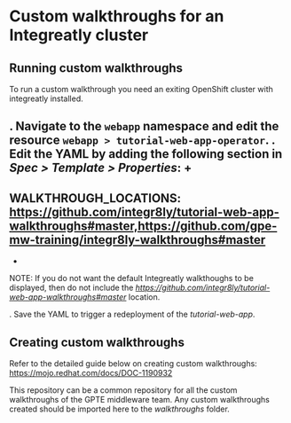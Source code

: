 # Custom walkthroughs for an Integreatly cluster


## Running custom walkthroughs

To run a custom walkthrough you need an exiting OpenShift cluster with integreatly installed.

. Navigate to the `webapp` namespace and edit the resource `webapp > tutorial-web-app-operator`.
. Edit the YAML by adding the following section in *Spec > Template > Properties*:
+
----
WALKTHROUGH_LOCATIONS: https://github.com/integr8ly/tutorial-web-app-walkthroughs#master,https://github.com/gpe-mw-training/integr8ly-walkthroughs#master
----
+
NOTE: If you do not want the default Integreatly walkthoughs to be displayed, then do not include the *https://github.com/integr8ly/tutorial-web-app-walkthroughs#master* location.

. Save the YAML to trigger a redeployment of the *tutorial-web-app*.

## Creating custom walkthroughs

Refer to the detailed guide below on creating custom walkthroughs:
https://mojo.redhat.com/docs/DOC-1190932

This repository can be a common repository for all the custom walkthroughs of the GPTE middleware team. Any custom walkthroughs created should be imported here to the *walkthroughs* folder.
